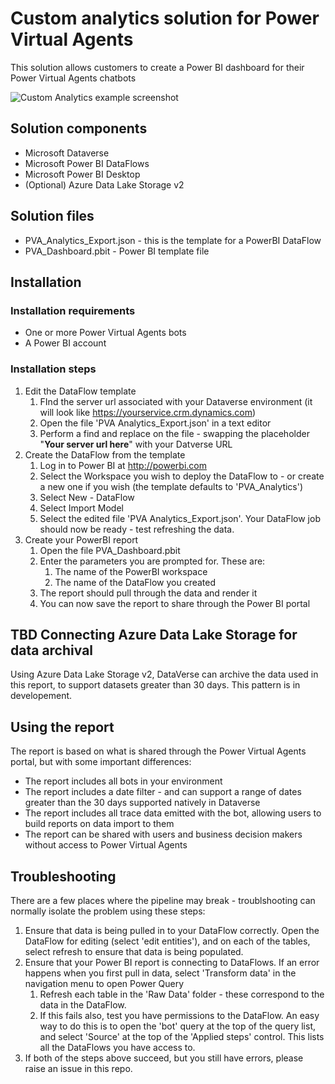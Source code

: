 # Custom analytics solution for Power Virtual Agents

This solution allows customers to create a Power BI dashboard for their Power Virtual Agents chatbots

![Custom Analytics example screenshot](img/PVA_Analytics.png=1000x)

## Solution components

- Microsoft Dataverse
- Microsoft Power BI DataFlows
- Microsoft Power BI Desktop
- (Optional) Azure Data Lake Storage v2

## Solution files

- PVA_Analytics_Export.json - this is the template for a PowerBI DataFlow
- PVA_Dashboard.pbit - Power BI template file

## Installation

### Installation requirements

- One or more Power Virtual Agents bots
- A Power BI account

### Installation steps

1. Edit the DataFlow template
   1. FInd the server url associated with your Dataverse environment (it will look like https://yourservice.crm.dynamics.com)
   2. Open the file 'PVA Analytics_Export.json' in a text editor
   3. Perform a find and replace on the file - swapping the placeholder "**Your server url here**" with your Datverse URL
2. Create the DataFlow from the template
   1. Log in to Power BI at http://powerbi.com
   2. Select the Workspace you wish to deploy the DataFlow to  - or create a new one if you wish (the template defaults to 'PVA_Analytics')
   3. Select New - DataFlow
   4. Select Import Model
   5. Select the edited file 'PVA Analytics_Export.json'. Your DataFlow job should now be ready - test refreshing the data.
3. Create your PowerBI report
   1. Open the file PVA_Dashboard.pbit
   2. Enter the parameters you are prompted for. These are:
      1. The name of the PowerBI workspace
      2. The name of the DataFlow you created
   3. The report should pull through the data and render it
   4. You can now save the report to share through the Power BI portal

## TBD Connecting Azure Data Lake Storage for data archival

Using Azure Data Lake Storage v2, DataVerse can archive the data used in this report, to support datasets greater than 30 days. This pattern is in developement.

## Using the report

The report is based on what is shared through the Power Virtual Agents portal, but with some important differences:

- The report includes all bots in your environment
- The report includes a date filter - and can support a range of dates greater than the 30 days supported natively in Dataverse
- The report includes all trace data emitted with the bot, allowing users to build reports on data import to them
- The report can be shared with users and business decision makers without access to Power Virtual Agents

## Troubleshooting

There are a few places where the pipeline may break - troublshooting can normally isolate the problem using these steps:

1. Ensure that data is being pulled in to your DataFlow correctly. Open the DataFlow for editing (select 'edit entities'), and on each of the tables, select refresh to ensure that data is being populated.
2. Ensure that your Power BI report is connecting to DataFlows. If an error happens when you first pull in data, select 'Transform data' in the navigation menu to open Power Query
   1. Refresh each table in the 'Raw Data' folder - these correspond to the data in the DataFlow.
   2. If this fails also, test you have permissions to the DataFlow. An easy way to do this is to open the 'bot' query at the top of the query list, and select 'Source' at the top of the 'Applied steps' control. This lists all the DataFlows you have access to.
3. If both of the steps above succeed, but you still have errors, please raise an issue in this repo.
